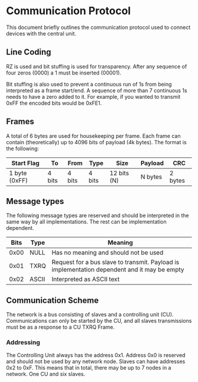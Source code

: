 # Communication Protocol
This document briefly outlines the communication protocol used to connect devices with the
central unit.

## Line Coding
RZ is used and bit stuffing is used for transparency. After any
sequence of four zeros (0000) a 1 must be inserted (00001).

Bit stuffing is also used to prevent a continuous run of 1s from
being interpreted as a frame start/end. A sequence of more than 7 continuous 1s needs to have a
zero added to it. For example, if you wanted to transmit 0xFF the encoded bits would be 0xFE1.

## Frames
A total of 6 bytes are used for housekeeping per frame. Each frame can contain (theoretically) up to 4096 bits of
payload (4k bytes). The format is the following:

| Start Flag    | To     | From   | Type   | Size        | Payload | CRC     |
|---------------|--------|--------|--------|-------------|---------|---------|
 | 1 byte (0xFF) | 4 bits | 4 bits | 4 bits | 12 bits (N) | N bytes | 2 bytes |

## Message types
The following message types are reserved and should be interpreted in the same way by all implementations. The
rest can be implementation dependent.

| Bits | Type  | Meaning                                                                                      |
|------|-------|----------------------------------------------------------------------------------------------|
| 0x00 | NULL  | Has no meaning and should not be used                                                        |
| 0x01 | TXRQ  | Request for a bus slave to transmit. Payload is implementation dependent and it may be empty |
| 0x02 | ASCII | Interpreted as ASCII text                                                                    |

## Communication Scheme
The network is a bus consisting of slaves and a controlling unit (CU). Communications can only be started by the CU,
and all slaves transmissions must be as a response to a CU TXRQ Frame.

### Addressing
The Controlling Unit always has the address 0x1. Address 0x0 is reserved and should not be used by any network node.
Slaves can have addresses 0x2 to 0xF. This means that in total, there may be up to 7 nodes in a network. One CU and
six slaves.
